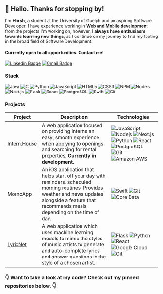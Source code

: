 ## :wave: Hello. Thanks for stopping by! 

I'm **Harsh**, a student at the University of Guelph and an aspiring Software Developer. I have experience working in **Web and Mobile development** from the projects I'm working on, however, I **always have enthusiasm towards learning new things**, as I continue on my journey to find my footing in the broad field of Software Development. 

#### Currently open to all opportunities. Contact me!
[![Linkedin Badge](https://img.shields.io/badge/-htopiwala-blue?style=flat-square&logo=Linkedin&logoColor=white&link=https://www.linkedin.com/in/htopiwala/)](https://www.linkedin.com/in/htopiwala/)
[![Gmail Badge](https://img.shields.io/badge/-htopiw@gmail.com-c14438?style=flat-square&logo=Gmail&logoColor=white&link=mailto:htopiw@gmail.com)](mailto:htopiw@gmail.com)


### Stack
![Java](https://img.shields.io/badge/-Java-red?style=flat-square&logo=java) ![C](https://img.shields.io/badge/-C-blue?style=flat-square&logo=c) ![Python](https://img.shields.io/badge/-Python-black?style=flat-square&logo=Python) ![JavaScript](https://img.shields.io/badge/-JavaScript-black?style=flat-square&logo=javascript)  ![HTML5](https://img.shields.io/badge/-HTML5-black?style=flat-square&logo=html5) ![CSS3](https://img.shields.io/badge/-CSS3-black?style=flat-square&logo=css3) ![NPM](https://img.shields.io/badge/-NPM-CB3837?style=flat-square&logo=npm&logoColor=white) ![Nodejs](https://img.shields.io/badge/-Nodejs-green?style=flat-square&logo=Node.js)  ![Next.js](https://img.shields.io/badge/-Next.js-black?style=flat-square&logo=Next.js) ![Flask](https://img.shields.io/badge/-Flask-336791?style=flat-square&logo=flask) ![React](https://img.shields.io/badge/-React-black?style=flat-square&logo=react) ![PostgreSQL](https://img.shields.io/badge/-PostgreSQL-336791?style=flat-square&logo=postgresql) ![Swift](https://img.shields.io/badge/-Swift-336791?style=flat-square&logo=swift)  ![Git](https://img.shields.io/badge/-Git-black?style=flat-square&logo=git)  




### Projects

| Project | Description |  Technologies |
| --- | --- |  --- |
| [Intern.House](https://intern.house/) | A web application focused on providing Interns an easy, smooth experience when applying to openings and searching for rental properties. **Currently in development.** | ![JavaScript](https://img.shields.io/badge/-JavaScript-black?style=flat-square&logo=javascript) ![Nodejs](https://img.shields.io/badge/-Nodejs-black?style=flat-square&logo=Node.js) ![Next.js](https://img.shields.io/badge/-Next.js-black?style=flat-square&logo=Next.js) ![Python](https://img.shields.io/badge/-Python-black?style=flat-square&logo=Python) ![React](https://img.shields.io/badge/-React-black?style=flat-square&logo=react) ![PostgreSQL](https://img.shields.io/badge/-PostgreSQL-336791?style=flat-square&logo=postgresql) ![Git](https://img.shields.io/badge/-Git-black?style=flat-square&logo=git) ![Amazon AWS](https://img.shields.io/badge/Amazon%20AWS-232F3E?style=flat-square&logo=amazon-aws) |
| MornoApp | An iOS application that helps start off your day with reminders, scheduled morning routines. Provides weather and news updates alongside a feature that recommends meals depending on the time of day. | ![Swift](https://img.shields.io/badge/-Swift-336791?style=flat-square&logo=swift) ![Git](https://img.shields.io/badge/-Git-black?style=flat-square&logo=git)  ![Core Data](https://img.shields.io/badge/-Core_Data-black?style=flat-square&logo=coredata) |
| [LyricNet](http://lyricnet.tech/) | A web application which uses machine learning models to mimic the styles of music artists to generate and auto-complete lyrics and answer questions in the style of a chosen artist. | ![Flask](https://img.shields.io/badge/-Flask-336791?style=flat-square&logo=flask) ![Python](https://img.shields.io/badge/-Python-black?style=flat-square&logo=python)  ![React](https://img.shields.io/badge/-React-black?style=flat-square&logo=react) ![Google Cloud](https://img.shields.io/badge/Google%20Cloud-black?style=flat-square&logo=google-cloud) ![Git](https://img.shields.io/badge/-Git-black?style=flat-square&logo=git)|

### :point_down: Want to take a look at my code? Check out my pinned repositories below. :point_down:
